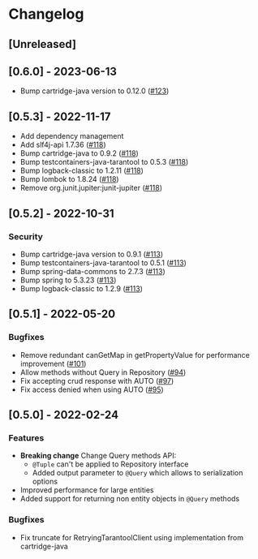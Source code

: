 # Changelog

## [Unreleased]

## [0.6.0] - 2023-06-13
- Bump cartridge-java version to 0.12.0 ([#123](https://github.com/tarantool/cartridge-springdata/issues/123))

## [0.5.3] - 2022-11-17
- Add dependency management
- Add slf4j-api 1.7.36 ([#118](https://github.com/tarantool/cartridge-springdata/issues/119))
- Bump cartridge-java to 0.9.2 ([#118](https://github.com/tarantool/cartridge-springdata/issues/118))
- Bump testcontainers-java-tarantool to 0.5.3 ([#118](https://github.com/tarantool/cartridge-springdata/issues/118))
- Bump logback-classic to 1.2.11 ([#118](https://github.com/tarantool/cartridge-springdata/issues/118))
- Bump lombok to 1.8.24 ([#118](https://github.com/tarantool/cartridge-springdata/issues/118))
- Remove org.junit.jupiter:junit-jupiter ([#118](https://github.com/tarantool/cartridge-springdata/issues/118))

## [0.5.2] - 2022-10-31

### Security
- Bump cartridge-java version to 0.9.1 ([#113](https://github.com/tarantool/cartridge-springdata/issues/113))
- Bump testcontainers-java-tarantool to 0.5.1 ([#113](https://github.com/tarantool/cartridge-springdata/issues/113))
- Bump spring-data-commons to 2.7.3 ([#113](https://github.com/tarantool/cartridge-springdata/issues/113))
- Bump spring to 5.3.23 ([#113](https://github.com/tarantool/cartridge-springdata/issues/113))
- Bump logback-classic to 1.2.9 ([#113](https://github.com/tarantool/cartridge-springdata/issues/113))

## [0.5.1] - 2022-05-20

### Bugfixes
- Remove redundant canGetMap in getPropertyValue for performance improvement ([#101](https://github.com/tarantool/cartridge-springdata/issues/101))
- Allow methods without Query in Repository ([#94](https://github.com/tarantool/cartridge-springdata/issues/94))
- Fix accepting crud response with AUTO ([#97](https://github.com/tarantool/cartridge-springdata/issues/97))
- Fix access denied when using AUTO ([#95](https://github.com/tarantool/cartridge-springdata/issues/95))

## [0.5.0] - 2022-02-24

### Features
 - **Breaking change** Change Query methods API:
   - ```@Tuple``` can't be applied to Repository interface
   - Added output parameter to ```@Query``` which allows to serialization options
 - Improved performance for large entities
 - Added support for returning non entity objects in ```@Query``` methods

### Bugfixes
 - Fix truncate for RetryingTarantoolClient using implementation from cartridge-java

